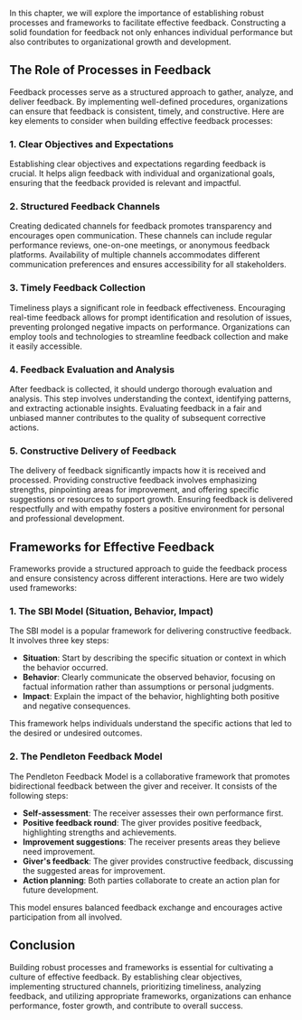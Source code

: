 
In this chapter, we will explore the importance of establishing robust processes and frameworks to facilitate effective feedback. Constructing a solid foundation for feedback not only enhances individual performance but also contributes to organizational growth and development.

The Role of Processes in Feedback
---------------------------------

Feedback processes serve as a structured approach to gather, analyze, and deliver feedback. By implementing well-defined procedures, organizations can ensure that feedback is consistent, timely, and constructive. Here are key elements to consider when building effective feedback processes:

### 1. Clear Objectives and Expectations

Establishing clear objectives and expectations regarding feedback is crucial. It helps align feedback with individual and organizational goals, ensuring that the feedback provided is relevant and impactful.

### 2. Structured Feedback Channels

Creating dedicated channels for feedback promotes transparency and encourages open communication. These channels can include regular performance reviews, one-on-one meetings, or anonymous feedback platforms. Availability of multiple channels accommodates different communication preferences and ensures accessibility for all stakeholders.

### 3. Timely Feedback Collection

Timeliness plays a significant role in feedback effectiveness. Encouraging real-time feedback allows for prompt identification and resolution of issues, preventing prolonged negative impacts on performance. Organizations can employ tools and technologies to streamline feedback collection and make it easily accessible.

### 4. Feedback Evaluation and Analysis

After feedback is collected, it should undergo thorough evaluation and analysis. This step involves understanding the context, identifying patterns, and extracting actionable insights. Evaluating feedback in a fair and unbiased manner contributes to the quality of subsequent corrective actions.

### 5. Constructive Delivery of Feedback

The delivery of feedback significantly impacts how it is received and processed. Providing constructive feedback involves emphasizing strengths, pinpointing areas for improvement, and offering specific suggestions or resources to support growth. Ensuring feedback is delivered respectfully and with empathy fosters a positive environment for personal and professional development.

Frameworks for Effective Feedback
---------------------------------

Frameworks provide a structured approach to guide the feedback process and ensure consistency across different interactions. Here are two widely used frameworks:

### 1. The SBI Model (Situation, Behavior, Impact)

The SBI model is a popular framework for delivering constructive feedback. It involves three key steps:

* **Situation**: Start by describing the specific situation or context in which the behavior occurred.
* **Behavior**: Clearly communicate the observed behavior, focusing on factual information rather than assumptions or personal judgments.
* **Impact**: Explain the impact of the behavior, highlighting both positive and negative consequences.

This framework helps individuals understand the specific actions that led to the desired or undesired outcomes.

### 2. The Pendleton Feedback Model

The Pendleton Feedback Model is a collaborative framework that promotes bidirectional feedback between the giver and receiver. It consists of the following steps:

* **Self-assessment**: The receiver assesses their own performance first.
* **Positive feedback round**: The giver provides positive feedback, highlighting strengths and achievements.
* **Improvement suggestions**: The receiver presents areas they believe need improvement.
* **Giver's feedback**: The giver provides constructive feedback, discussing the suggested areas for improvement.
* **Action planning**: Both parties collaborate to create an action plan for future development.

This model ensures balanced feedback exchange and encourages active participation from all involved.

Conclusion
----------

Building robust processes and frameworks is essential for cultivating a culture of effective feedback. By establishing clear objectives, implementing structured channels, prioritizing timeliness, analyzing feedback, and utilizing appropriate frameworks, organizations can enhance performance, foster growth, and contribute to overall success.

